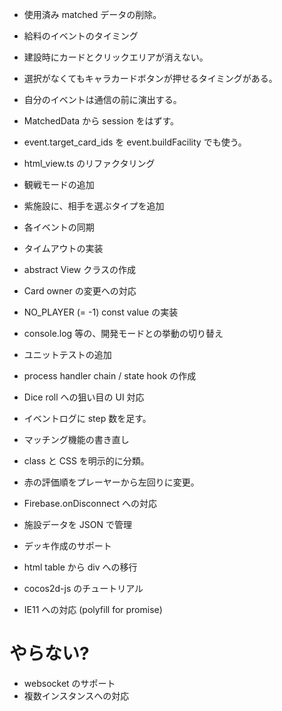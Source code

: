 * 使用済み matched データの削除。
* 給料のイベントのタイミング
* 建設時にカードとクリックエリアが消えない。
* 選択がなくてもキャラカードボタンが押せるタイミングがある。
* 自分のイベントは通信の前に演出する。

* MatchedData から session をはずす。
* event.target_card_ids を event.buildFacility でも使う。
* html_view.ts のリファクタリング
* 観戦モードの追加
* 紫施設に、相手を選ぶタイプを追加
* 各イベントの同期
* タイムアウトの実装
* abstract View クラスの作成
* Card owner の変更への対応
* NO_PLAYER (= -1) const value の実装
* console.log 等の、開発モードとの挙動の切り替え
* ユニットテストの追加
* process handler chain / state hook の作成
* Dice roll への狙い目の UI 対応
* イベントログに step 数を足す。
* マッチング機能の書き直し
* class と CSS を明示的に分類。
* 赤の評価順をプレーヤーから左回りに変更。
* Firebase.onDisconnect への対応
* 施設データを JSON で管理
* デッキ作成のサポート
* html table から div への移行

* cocos2d-js のチュートリアル
* IE11 への対応 (polyfill for promise)

# やらない?
* websocket のサポート
* 複数インスタンスへの対応
